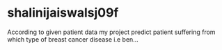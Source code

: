 # shalinijaiswalsj09f
According to given patient data my project predict patient suffering from which type of breast cancer disease i.e ben…
